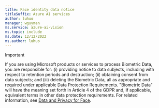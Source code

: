 ```yaml
---
title: Face identity data notice
titleSuffix: Azure AI services
author: luhuo
manager: wguyman
ms.service: azure-ai-vision
ms.topic: include 
ms.date: 12/12/2022
ms.author: luhuo
---
```


> [!IMPORTANT]
> If you are using Microsoft products or services to process Biometric Data, you are responsible for: (i) providing notice to data subjects, including with respect to retention periods and destruction; (ii) obtaining consent from data subjects; and (iii) deleting the Biometric Data, all as appropriate and required under applicable Data Protection Requirements. "Biometric Data" will have the meaning set forth in Article 4 of the GDPR and, if applicable, equivalent terms in other data protection requirements. For related information, see [Data and Privacy for Face](/azure/ai-foundry/responsible-ai/face/data-privacy-security).
